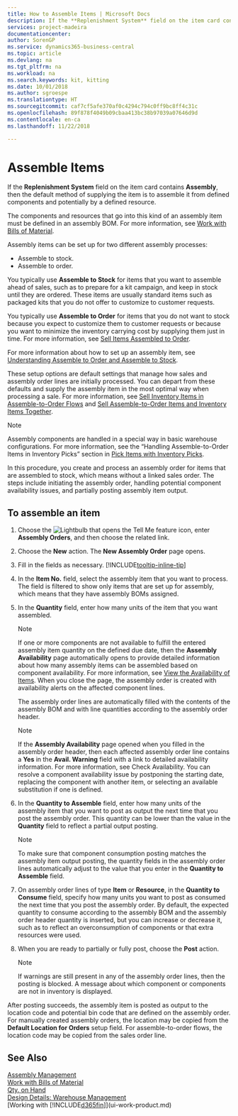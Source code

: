 ```yaml
---
title: How to Assemble Items | Microsoft Docs
description: If the **Replenishment System** field on the item card contains **Assembly**, then the default method of supplying the item is to assemble it from defined components and potentially by a defined resource.
services: project-madeira
documentationcenter: 
author: SorenGP
ms.service: dynamics365-business-central
ms.topic: article
ms.devlang: na
ms.tgt_pltfrm: na
ms.workload: na
ms.search.keywords: kit, kitting
ms.date: 10/01/2018
ms.author: sgroespe
ms.translationtype: HT
ms.sourcegitcommit: caf7cf5afe370af0c4294c794c0ff9bc8ff4c31c
ms.openlocfilehash: 89f878f4049b09cbaa413bc38b97039a07646d9d
ms.contentlocale: en-ca
ms.lasthandoff: 11/22/2018

---
```

# <a name="assemble-items"></a>Assemble Items
If the **Replenishment System** field on the item card contains **Assembly**, then the default method of supplying the item is to assemble it from defined components and potentially by a defined resource.  

The components and resources that go into this kind of an assembly item must be defined in an assembly BOM. For more information, see [Work with Bills of Material](inventory-how-work-BOMs.md).  

Assembly items can be set up for two different assembly processes:  

-   Assemble to stock.  
-   Assemble to order.  

You typically use **Assemble to Stock** for items that you want to assemble ahead of sales, such as to prepare for a kit campaign, and keep in stock until they are ordered. These items are usually standard items such as packaged kits that you do not offer to customize to customer requests.  

You typically use **Assemble to Order** for items that you do not want to stock because you expect to customize them to customer requests or because you want to minimize the inventory carrying cost by supplying them just in time. For more information, see [Sell Items Assembled to Order](assembly-how-to-sell-items-assembled-to-order.md).  

For more information about how to set up an assembly item, see [Understanding Assemble to Order and Assemble to Stock](assembly-assemble-to-order-or-assemble-to-stock.md).  

These setup options are default settings that manage how sales and assembly order lines are initially processed. You can depart from these defaults and supply the assembly item in the most optimal way when processing a sale. For more information, see [Sell Inventory Items in Assemble-to-Order Flows](assembly-how-to-sell-assemble-to-order-items-and-inventory-items-together.md) and [Sell Assemble-to-Order Items and Inventory Items Together](assembly-how-to-sell-assemble-to-order-items-and-inventory-items-together.md).

> [!NOTE]  
> Assembly components are handled in a special way in basic warehouse configurations. For more information, see the “Handling Assemble-to-Order Items in Inventory Picks” section in [Pick Items with Inventory Picks](warehouse-how-to-pick-items-with-inventory-picks.md).   

In this procedure, you create and process an assembly order for items that are assembled to stock, which means without a linked sales order. The steps include initiating the assembly order, handling potential component availability issues, and partially posting assembly item output.

## <a name="to-assemble-an-item"></a>To assemble an item  
1.  Choose the ![Lightbulb that opens the Tell Me feature](media/ui-search/search_small.png "Tell me what you want to do") icon, enter **Assembly Orders**, and then choose the related link.  
2.  Choose the **New** action. The **New Assembly Order** page opens.  
3.  Fill in the fields as necessary. [!INCLUDE[tooltip-inline-tip](includes/tooltip-inline-tip_md.md)]
4.  In the **Item No.** field, select the assembly item that you want to process. The field is filtered to show only items that are set up for assembly, which means that they have assembly BOMs assigned.  
5.  In the **Quantity** field, enter how many units of the item that you want assembled.  

    > [!NOTE]  
    >  If one or more components are not available to fulfill the entered assembly item quantity on the defined due date, then the **Assembly Availability** page automatically opens to provide detailed information about how many assembly items can be assembled based on component availability. For more information, see [View the Availability of Items](inventory-how-availability-overview.md). When you close the page, the assembly order is created with availability alerts on the affected component lines.  

    The assembly order lines are automatically filled with the contents of the assembly BOM and with line quantities according to the assembly order header.  

    > [!NOTE]  
    >  If the **Assembly Availability** page opened when you filled in the assembly order header, then each affected assembly order line contains a **Yes** in the **Avail. Warning** field with a link to detailed availability information. For more information, see Check Availability. You can resolve a component availability issue by postponing the starting date, replacing the component with another item, or selecting an available substitution if one is defined.  

6.  In the **Quantity to Assemble** field, enter how many units of the assembly item that you want to post as output the next time that you post the assembly order. This quantity can be lower than the value in the **Quantity** field to reflect a partial output posting.  

    > [!NOTE]  
    >  To make sure that component consumption posting matches the assembly item output posting, the quantity fields in the assembly order lines automatically adjust to the value that you enter in the **Quantity to Assemble** field.  
7.  On assembly order lines of type **Item** or **Resource**, in the **Quantity to Consume** field, specify how many units you want to post as consumed the next time that you post the assembly order. By default, the expected quantity to consume according to the assembly BOM and the assembly order header quantity is inserted, but you can increase or decrease it, such as to reflect an overconsumption of components or that extra resources were used.  
8.  When you are ready to partially or fully post, choose the **Post** action.  

    > [!NOTE]  
    >  If warnings are still present in any of the assembly order lines, then the posting is blocked. A message about which component or components are not in inventory is displayed.  

After posting succeeds, the assembly item is posted as output to the location code and potential bin code that are defined on the assembly order. For manually created assembly orders, the location may be copied from the **Default Location for Orders** setup field. For assemble-to-order flows, the location code may be copied from the sales order line.  

## <a name="see-also"></a>See Also
[Assembly Management](assembly-assemble-items.md)  
[Work with Bills of Material](inventory-how-work-BOMs.md)  
[Qty. on Hand](inventory-manage-inventory.md)  
[Design Details: Warehouse Management](design-details-warehouse-management.md)  
[Working with [!INCLUDE[d365fin](includes/d365fin_md.md)]](ui-work-product.md)

